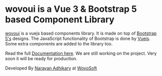 # wovoui is a Vue 3 & Bootstrap 5 based Component Library

[wovoui](https://github.com/wovosoft/wovoui) is a vuejs based components library. It is made on
top of [Bootstrap 5's](https://getbootstrap.com/) designs. The JavaScript functionality
of Bootstrap is done by [Vuejs](https://v3.vuejs.org/). Some extra components are added
to the library too.


Read the full [Documentation here](http://wovoui.netlify.app). 
We are still working on the project. Very soon it will be ready for production.

Developed By [Narayan Adhikary](https://github.com/wovosoft) at [WovoSoft](https://wovosoft.com)